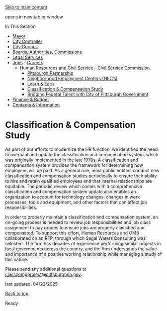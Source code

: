 [Skip to main content](https://www.pittsburghpa.gov/City-Government/Jobs/Human-Resources-and-Civil-Service/Classification-Compensation-Study#main-content)

opens in new tab or window

In This Section

- [Mayor](https://www.pittsburghpa.gov/City-Government/Mayor)
- [City Controller](https://www.pittsburghpa.gov/City-Government/City-Controllers-Office)
- [City Council](https://www.pittsburghpa.gov/City-Government/City-Council)
- [Boards, Authorities, Commissions](https://www.pittsburghpa.gov/City-Government/Boards-Authorities-Commissions)
- [Legal Services](https://www.pittsburghpa.gov/City-Government/Legal-Services)
- [Jobs](https://www.pittsburghpa.gov/City-Government/Jobs)  - [Careers](https://www.pittsburghpa.gov/City-Government/Jobs/Careers)
  - [Human Resources and Civil Service](https://www.pittsburghpa.gov/City-Government/Jobs/Human-Resources-and-Civil-Service)    - [Civil Service Commission](https://www.pittsburghpa.gov/City-Government/Jobs/Human-Resources-and-Civil-Service/Civil-Service-Commission)
    - [Pittsburgh Partnership](https://www.pittsburghpa.gov/City-Government/Jobs/Human-Resources-and-Civil-Service/Pittsburgh-Partnership)
    - [Neighborhood Employment Centers (NEC’s)](https://www.pittsburghpa.gov/City-Government/Jobs/Human-Resources-and-Civil-Service/Neighborhood-Employment-Centers-NEC%E2%80%99s)
    - [Learn & Earn](https://www.pittsburghpa.gov/City-Government/Jobs/Human-Resources-and-Civil-Service/Learn-Earn)
    - [Classification & Compensation Study](https://www.pittsburghpa.gov/City-Government/Jobs/Human-Resources-and-Civil-Service/Classification-Compensation-Study)
    - [Bridging Federal Talent with City of Pittsburgh Government](https://www.pittsburghpa.gov/City-Government/Jobs/Human-Resources-and-Civil-Service/Bridging-Federal-Talent-with-City-of-Pittsburgh-Government)
- [Finance & Budget](https://www.pittsburghpa.gov/City-Government/Finance-Budget)
- [Contacts & Information](https://www.pittsburghpa.gov/City-Government/Contacts-Information)

# Classification & Compensation Study

As part of our efforts to modernize the HR function, we identified the need to overhaul and update the classification and compensation system, which was originally implemented in the late 1970s. A classification and compensation system provides the framework for determining how employees will be paid. As a general rule, most public entities conduct new classification and compensation studies periodically to ensure their ability to hire and retain qualified employees and that internal relationships are equitable. The periodic review which comes with a comprehensive classification and compensation system update also enables an organization to account for technology changes, changes in work processes, tools and equipment, and other factors that can affect job responsibilities.

In order to properly maintain a classification and compensation system, an on-going process is needed to review job responsibilities and job class assignment to pay grades to ensure jobs are properly classified and compensated. To support this effort, Human Resources and OMB collaborated on an RFP, through which Segal Waters Consulting was selected. The firm has decades of experience performing similar projects in local governments across the country, and the firm understands the value and importance of a positive working relationship while managing a study of this nature.

Please send any additional questions to [classcompproject@pittsburghpa.gov](mailto:classcompproject@pittsburghpa.gov).

last updated: 04/22/2025

[Back to top](https://www.pittsburghpa.gov/City-Government/Jobs/Human-Resources-and-Civil-Service/Classification-Compensation-Study#body-top)

Ready
